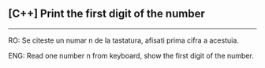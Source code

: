 ## [C++] Print the first digit of the number
---
RO:     Se citeste un numar n de la tastatura, afisati prima cifra a acestuia.

ENG:    Read one number n from keyboard, show the first digit of the number.